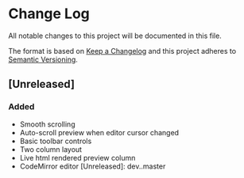 # Change Log
All notable changes to this project will be documented in this file.

The format is based on [Keep a Changelog](http://keepachangelog.com/)
and this project adheres to [Semantic Versioning](http://semver.org/).

## [Unreleased]
### Added
 - Smooth scrolling
 - Auto-scroll preview when editor cursor changed
 - Basic toolbar controls
 - Two column layout
 - Live html rendered preview column
 - CodeMirror editor
[Unreleased]: dev..master

